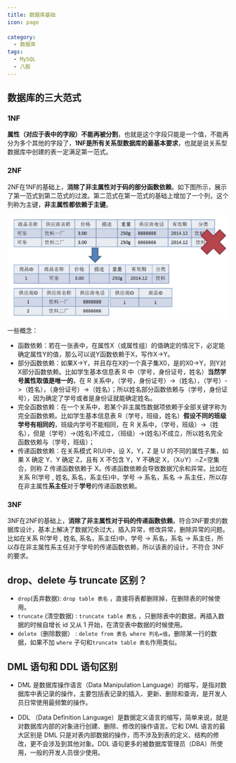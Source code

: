 ```yaml
---
title: 数据库基础
icon: page

category:
  - 数据库
tags:
  - MySQL
  - 八股
---
```


## 数据库的三大范式

### 1NF

**属性（对应于表中的字段）不能再被分割**，也就是这个字段只能是一个值，不能再分为多个其他的字段了，**1NF是所有关系型数据库的最基本要求**，也就是说关系型数据库中创建的表一定满足第一范式。

<!-- more -->

### 2NF

2NF在1NF的基础上，**消除了非主属性对于码的部分函数依赖**。如下图所示，展示了第一范式到第二范式的过渡。第二范式在第一范式的基础上增加了一个列，这个列称为主键，**非主属性都依赖于主键**。

![image-20230525141922244](/markdown/image-20230525141922244.png)

一些概念：

- 函数依赖：若在一张表中，在属性X（或属性组）的值确定的情况下，必定能确定属性Y的值，那么可以说Y函数依赖于X，写作X->Y。
- 部分函数依赖：如果X->Y，并且存在X的一个真子集X0，是的X0->Y，则Y对X部分函数依赖。比如学生基本信息表 R 中（学号，身份证号，姓名）**当然学号属性取值是唯一的**，在 R 关系中，（学号，身份证号）->（姓名），（学号）->（姓名），（身份证号）->（姓名）；所以姓名部分函数依赖与（学号，身份证号），因为确定了学号或者是身份证就能确定姓名。
- 完全函数依赖：在一个关系中，若某个非主属性数据项依赖于全部关键字称为完全函数依赖。比如学生基本信息表 R（学号，班级，姓名）**假设不同的班级学号有相同的**，班级内学号不能相同，在 R 关系中，（学号，班级）->（姓名），但是（学号）->(姓名)不成立，（班级）->(姓名)不成立，所以姓名完全函数依赖与（学号，班级）；
- 传递函数依赖：在关系模式 R(U)中，设 X，Y，Z 是 U 的不同的属性子集，如果 X 确定 Y、Y 确定 Z，且有 X 不包含 Y，Y 不确定 X，（X∪Y）∩Z=空集合，则称 Z 传递函数依赖于 X。传递函数依赖会导致数据冗余和异常。比如在关系 R(学号 , 姓名, 系名，系主任)中，学号 → 系名，系名 → 系主任，所以存在非主属性**系主任**对于**学号**的传递函数依赖。

### 3NF

3NF在2NF的基础上，**消除了非主属性对于码的传递函数依赖**。符合3NF要求的数据库设计，基本上解决了数据冗余过大，插入异常，修改异常，删除异常的问题。比如在关系 R(学号 , 姓名, 系名，系主任)中，学号 → 系名，系名 → 系主任，所以存在非主属性系主任对于学号的传递函数依赖，所以该表的设计，不符合 3NF 的要求。

## drop、delete 与 truncate 区别？

- `drop`(丢弃数据): `drop table 表名` ，直接将表都删除掉，在删除表的时候使用。
- `truncate` (清空数据) : `truncate table 表名` ，只删除表中的数据，再插入数据的时候自增长 id 又从 1 开始，在清空表中数据的时候使用。
- `delete`（删除数据） : `delete from 表名 where 列名=值`，删除某一行的数据，如果不加 `where` 子句和`truncate table 表名`作用类似。

## DML 语句和 DDL 语句区别

- DML 是数据库操作语言（Data Manipulation Language）的缩写，是指对数据库中表记录的操作，主要包括表记录的插入、更新、删除和查询，是开发人员日常使用最频繁的操作。

- DDL （Data Definition Language）是数据定义语言的缩写，简单来说，就是对数据库内部的对象进行创建、删除、修改的操作语言。它和 DML 语言的最大区别是 DML 只是对表内部数据的操作，而不涉及到表的定义、结构的修改，更不会涉及到其他对象。DDL 语句更多的被数据库管理员（DBA）所使用，一般的开发人员很少使用。


